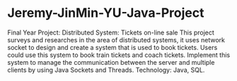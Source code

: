 # Jeremy-JinMin-YU-Java-Project
Final Year Project:  Distributed System: Tickets on-line sale
This project surveys and researches in the area of distributed systems, it uses network socket to design and create a system that is used to book tickets. Users could use this system to book train tickets and coach tickets.
Implement this system to manage the communication between the server and multiple clients by using Java Sockets and Threads.
Technology: Java, SQL.
